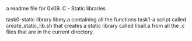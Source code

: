 a readme file for 0x09. C - Static libraries

task0-static library libmy.a containing all the functions
task1-a script called create_static_lib.sh that creates a static library called liball.a from all the .c files that are in the current directory.
